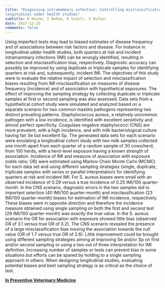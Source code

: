 ```yaml
---
title: "Diagnosing intramammary infection: Controlling misclassification bias in
longitudinal udder health studies"
subtitle: D Haine, I Dohoo, D Scholl, S Dufour
date: 2017-12-25
comments: false
---
```


Using imperfect tests may lead to biased estimates of disease frequency and of
associations between risk factors and disease. For instance in longitudinal
udder health studies, both quarters at risk and incident intramammary infections
(IMI) can be wrongly identified, resulting in selection and misclassification
bias, respectively. Diagnostic accuracy can possibly be improved by using
duplicate or triplicate samples for identifying quarters at risk and,
subsequently, incident IMI. The objectives of this study were to evaluate the
relative impact of selection and misclassification biases resulting from IMI
misclassification on measures of disease frequency (incidence) and of
association with hypothetical exposures. The effect of improving the sampling
strategy by collecting duplicate or triplicate samples at first or second
sampling was also assessed. Data sets from a hypothetical cohort study were
simulated and analyzed based on a separate scenario for two common mastitis
pathogens representing two distinct prevailing patterns. Staphylococcus aureus,
a relatively uncommon pathogen with a low incidence, is identified with
excellent sensitivity and almost perfect specificity. Coagulase negative
staphylococci (CNS) are more prevalent, with a high incidence, and with milk
bacteriological culture having fair Se but excellent Sp. The generated data sets
for each scenario were emulating a longitudinal cohort study with two milk
samples collected one month apart from each quarter of a random sample of 30
cows/herd, from 100 herds, with a herd-level exposure having a known strength of
association. Incidence of IMI and measure of association with exposure (odds
ratio; OR) were estimated using Markov Chain Monte Carlo (MCMC) for each data
set and using different sampling strategies (single, duplicate, triplicate
samples with series or parallel interpretation) for identifying quarters at risk
and incident IMI. For S. aureus biases were small with an observed incidence of
0.29 versus a true incidence of 0.25 IMI/100 quarter-month. In the CNS scenario,
diagnostic errors in the two samples led to important selection (40 IMI/100
quarter-month) and misclassification (23 IMI/100 quarter-month) biases for
estimation of IMI incidence, respectively. These biases were in opposite
direction and therefore the incidence measure obtained using single sampling on
both the first and second test (29 IMI/100 quarter-month) was exactly the true
value. In the S. aureus scenario the OR for association with exposure showed
little bias (observed OR of 3.1 versus true OR of 3.2). The CNS scenario
revealed the presence of a large misclassification bias moving the association
towards the null value (OR of 1.7 versus true OR of 2.6). Little improvement
could be brought using different sampling strategies aiming at improving Se
and/or Sp on first and/or second sampling or using a two out of three
interpretation for IMI definition. Increasing number of samples or tests can
prevent bias in some situations but efforts can be spared by holding to a single
sampling approach in others. When designing longitudinal studies, evaluating
potential biases and best sampling strategy is as critical as the choice of
test.

[**In Preventive Veterinary Medicine**](https://linkinghub.elsevier.com/retrieve/pii/S0167-5877(17)30082-X)
